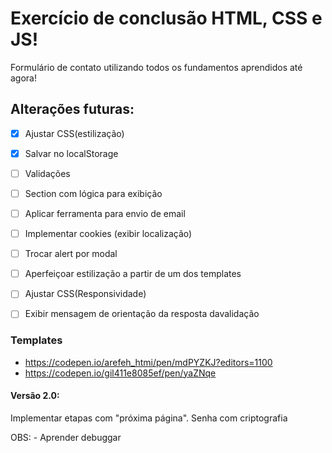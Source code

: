 # Exercício de conclusão HTML, CSS e JS!

Formulário de contato utilizando todos os fundamentos aprendidos até agora!

## Alterações futuras:

- [x] Ajustar CSS(estilização)

- [X] Salvar no localStorage

- [ ] Validações

- [ ] Section com lógica para exibição

- [ ] Aplicar ferramenta para envio de email

- [ ] Implementar cookies (exibir localização)

- [ ] Trocar alert por modal 

- [ ] Aperfeiçoar estilização a partir de um dos templates

- [ ] Ajustar CSS(Responsividade)

- [ ] Exibir mensagem de orientação da resposta davalidação

### Templates

- https://codepen.io/arefeh_htmi/pen/mdPYZKJ?editors=1100
- https://codepen.io/gil411e8085ef/pen/yaZNqe

#### Versão 2.0:
 Implementar etapas com "próxima página".
 Senha com criptografia
 
 
 OBS: - Aprender debuggar 